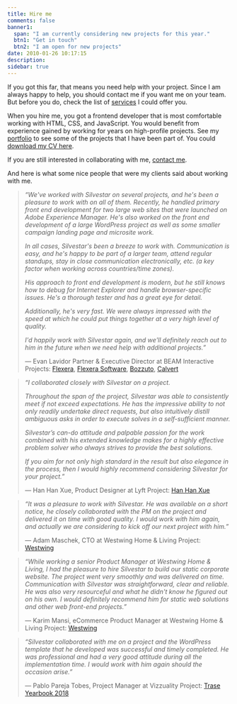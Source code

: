 ```yaml
---
title: Hire me
comments: false
banner1:
  span: "I am currently considering new projects for this year."
  btn1: "Get in touch"
  btn2: "I am open for new projects"
date: 2010-01-26 10:17:15
description:
sidebar: true
---
```


If you got this far, that means you need help with your project. Since I am always happy to help, you should contact me if you want me on your team. But before you do, check the list of [services] I could offer you.

When you hire me, you got a frontend developer that is most comfortable working with HTML, CSS, and JavaScript. You would benefit from experience gained by working for years on high-profile projects. See my [portfolio] to see some of the projects that I have been part of. You could [download my CV here](/portfolio/silvestar-bistrovic-cv.pdf).

If you are still interested in collaborating with me, [contact me].

And here is what some nice people that were my clients said about working with me.

> _“We've worked with Silvestar on several projects, and he's been a pleasure to work with on all of them. Recently, he handled primary front end development for two large web sites that were launched on Adobe Experience Manager. He's also worked on the front end development of a large WordPress project as well as some smaller campaign landing page and microsite work._
>
> _In all cases, Silvestar's been a breeze to work with. Communication is easy, and he's happy to be part of a larger team, attend regular standups, stay in close communication electronically, etc. (a key factor when working across countries/time zones)._
>
> _His approach to front end development is modern, but he still knows how to debug for Internet Explorer and handle browser-specific issues. He's a thorough tester and has a great eye for detail._
>
> _Additionally, he's very fast. We were always impressed with the speed at which he could put things together at a very high level of quality._
>
> _I'd happily work with Silvestar again, and we'll definitely reach out to him in the future when we need help with additional projects.”_
>
> — Evan Lavidor Partner & Executive Director at BEAM Interactive
> Projects: [Flexera](/portfolio/flexera/), [Flexera Software](/portfolio/flexerasoftware/), [Bozzuto](/portfolio/bozzuto/), [Calvert](/portfolio/calvert/)

<span></span>

> _“I collaborated closely with Silvestar on a project._
>
> _Throughout the span of the project, Silvestar was able to consistently meet if not exceed expectations. He has the impressive ability to not only readily undertake direct requests, but also intuitively distill ambiguous asks in order to execute solves in a self-sufficient manner._
>
> _Silvestar’s can-do attitude and palpable passion for the work combined with his extended knowledge makes for a highly effective problem solver who always strives to provide the best solutions._
>
> _If you aim for not only high standard in the result but also elegance in the process, then I would highly recommend considering Silvestar for your project.”_
>
> — Han Han Xue, Product Designer at Lyft
> Project: [Han Han Xue](/portfolio/hanhanxue/)

<span></span>

> _“It was a pleasure to work with Silvestar. He was available on a short notice, he closely collaborated with the PM on the project and delivered it on time with good quality. I would work with him again, and actually we are considering to kick off our next project with him.”_
>
> — Adam Maschek, CTO at Westwing Home & Living
> Project: [Westwing](/portfolio/westwing/)

<span></span>

> _“While working a senior Product Manager at Westwing Home & Living, I had the pleasure to hire Silvestar to build our static corporate website. The project went very smoothly and was delivered on time. Communication with Silvestar was straightforward, clear and reliable. He was also very resourceful and what he didn't know he figured out on his own. I would definitely recommend him for static web solutions and other web front-end projects.”_
>
> — Karim Mansi, eCommerce Product Manager at Westwing Home & Living
> Project: [Westwing](/portfolio/westwing/)

<span></span>

> _“Silvestar collaborated with me on a project and the WordPress template that he developed was successful and timely completed. He was professional and had a very good attitude during all the implementation time. I would work with him again should the occasion arise.”_
>
> — Pablo Pareja Tobes, Project Manager at Vizzuality
> Project: [Trase Yearbook 2018](/portfolio/yearbook-trase/)

[contact me]: https://silvestar.typeform.com/to/jS4Qkz
[portfolio]: /portfolio/
[services]: /services/
